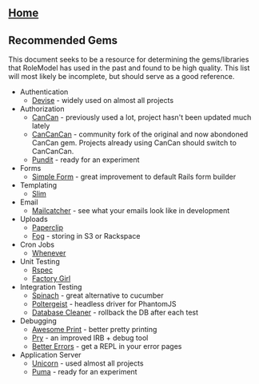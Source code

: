 ## [Home](../README.md)

## Recommended Gems

This document seeks to be a resource for determining the gems/libraries that RoleModel has used in the past and found to be high quality. This list will most likely be incomplete, but should serve as a good reference.

* Authentication
  * [Devise](https://github.com/plataformatec/devise) - widely used on almost all projects
* Authorization
  * [CanCan](https://github.com/ryanb/cancan) - previously used a lot, project hasn't been updated much lately
  * [CanCanCan](https://github.com/CanCanCommunity/cancancan) - community fork of the original and now abondoned CanCan gem. Projects already using CanCan should switch to CanCanCan.
  * [Pundit](https://github.com/elabs/pundit) - ready for an experiment
* Forms
  * [Simple Form](https://github.com/plataformatec/simple_form) - great improvement to default Rails form builder
* Templating
  * [Slim](https://github.com/slim-template/slim)
* Email
  * [Mailcatcher](http://mailcatcher.me) - see what your emails look like in development
* Uploads
  * [Paperclip](https://github.com/thoughtbot/paperclip)
  * [Fog](https://github.com/fog/fog) - storing in S3 or Rackspace
* Cron Jobs
  * [Whenever](https://github.com/javan/whenever)
* Unit Testing
  * [Rspec](https://github.com/rspec/rspec)
  * [Factory Girl](https://github.com/thoughtbot/factory_girl)
* Integration Testing
  * [Spinach](https://github.com/codegram/spinach) - great alternative to cucumber
  * [Poltergeist](https://github.com/jonleighton/poltergeist) - headless driver for PhantomJS
  * [Database Cleaner](https://github.com/bmabey/database_cleaner) - rollback the DB after each test
* Debugging
  * [Awesome Print](https://github.com/michaeldv/awesome_print) - better pretty printing
  * [Pry](https://github.com/pry/pry) - an improved IRB + debug tool
  * [Better Errors](https://github.com/charliesome/better_errors) - get a REPL in your error pages
* Application Server
  * [Unicorn](http://unicorn.bogomips.org/) - used almost all projects
  * [Puma](https://github.com/puma/puma) - ready for an experiment
